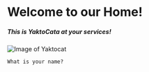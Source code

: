 # Welcome to our Home!
##### This is YaktoCata at your services!
![Image of Yaktocat](https://octodex.github.com/images/yaktocat.png)
```
What is your name?
```
